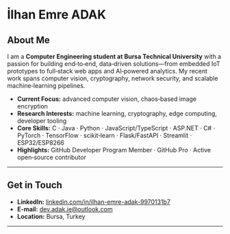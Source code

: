 # İlhan Emre ADAK

## About Me
I am a **Computer Engineering student at Bursa Technical University** with a passion for building end‑to‑end, data‑driven solutions—from embedded IoT prototypes to full‑stack web apps and AI‑powered analytics. My recent work spans computer vision, cryptography, network security, and scalable machine‑learning pipelines.

- **Current Focus:** advanced computer vision, chaos‑based image encryption
- **Research Interests:** machine learning, cryptography, edge computing, developer tooling
- **Core Skills:** C · Java · Python · JavaScript/TypeScript · ASP.NET · C# · PyTorch · TensorFlow · scikit‑learn · Flask/FastAPI · Streamlit · ESP32/ESP8266
- **Highlights:** GitHub Developer Program Member · GitHub Pro · Active open‑source contributor

---

## Get in Touch
- **LinkedIn:** [linkedin.com/in/ilhan-emre-adak-9970131b7](https://www.linkedin.com/in/ilhan-emre-adak-9970131b7/)
- **E‑mail:** dev.adak.ie@outlook.com
- **Location:** Bursa, Turkey

---
